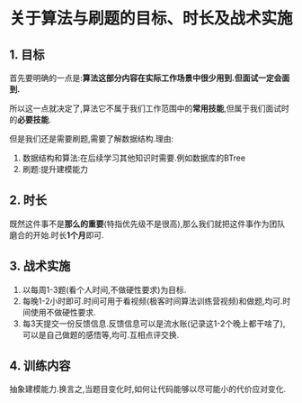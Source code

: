 # 关于算法与刷题的目标、时长及战术实施

## 1. 目标

首先要明确的一点是:**算法这部分内容在实际工作场景中很少用到.但面试一定会面到.**

所以这一点就决定了,算法它不属于我们工作范围中的**常用技能**,但属于我们面试时的**必要技能**.

但是我们还是需要刷题,需要了解数据结构.理由:

1. 数据结构和算法:在后续学习其他知识时需要.例如数据库的BTree
2. 刷题:提升建模能力

## 2. 时长

既然这件事不是**那么的重要**(特指优先级不是很高),那么我们就把这件事作为团队磨合的开始.时长**1个月**即可.

## 3. 战术实施

1. 以每周1-3题(看个人时间,不做硬性要求)为目标.
2. 每晚1-2小时即可.时间可用于看视频(极客时间算法训练营视频)和做题,均可.时间使用不做硬性要求.
3. 每3天提交一份反馈信息.反馈信息可以是流水账(记录这1-2个晚上都干啥了),可以是自己做题的感悟等,均可.互相点评交换.

## 4. 训练内容

抽象建模能力.换言之,当题目变化时,如何让代码能够以尽可能小的代价应对变化.